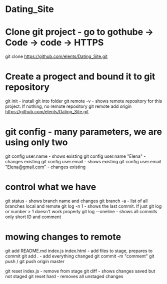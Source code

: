 # Dating_Site

# Clone git project - go to gothube -> Code -> code -> HTTPS
git clone https://github.com/elents/Dating_Site.git
# Create a progect and bound it to git repository
git init - install git into folder
git remote -v - shows remote repository for this project. If nothing, no remote repository
git remote add origin https://github.com/elents/Dating_Site.git

# git config - many parameters, we are using only two
git config user.name - shows existing
git config user.name "Elena" - changes existing
git config user.email - shows existing
git config user.email "Elena@gmail.com" - changes existing

# control what we have
git status  - shows branch name and changes
git branch -a  - list of all branches local and remote
git log -n 1 - shows the last commit. If just git log or number > 1 doesn't work properly
git log --oneline - shows all commits only short ID and comment

# mowing changes to remote
git add README.md index.js index.html - add files to stage, prepares to commit
git add . - add everything changed
git commit -m "comment"
git push / git push origin master

git reset index.js - remove from stage
git diff - shows changes saved but not staged
git reset hard - removes all unstaged changes

